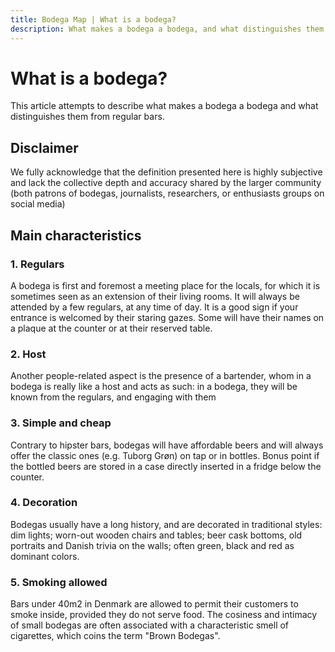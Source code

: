 ```yaml
---
title: Bodega Map | What is a bodega?
description: What makes a bodega a bodega, and what distinguishes them from regular bars?
---
```


# What is a bodega?

This article attempts to describe what makes a bodega a bodega and what distinguishes them from regular bars.

## Disclaimer

We fully acknowledge that the definition presented here is highly subjective and lack the collective depth and accuracy shared by the larger community (both patrons of bodegas, journalists, researchers, or enthusiasts groups on social media)

## Main characteristics

### 1. Regulars

A bodega is first and foremost a meeting place for the locals, for which it is sometimes seen as an extension of their living rooms. It will always be attended by a few regulars, at any time of day. It is a good sign if your entrance is welcomed by their staring gazes. Some will have their names on a plaque at the counter or at their reserved table.

### 2. Host

Another people-related aspect is the presence of a bartender, whom in a bodega is really like a host and acts as such: in a bodega, they will be known from the regulars, and engaging with them

### 3. Simple and cheap

Contrary to hipster bars, bodegas will have affordable beers and will always offer the classic ones (e.g. Tuborg Grøn) on tap or in bottles. Bonus point if the bottled beers are stored in a case directly inserted in a fridge below the counter.

### 4. Decoration

Bodegas usually have a long history, and are decorated in traditional styles: dim lights; worn-out wooden chairs and tables; beer cask bottoms, old portraits and Danish trivia on the walls; often green, black and red as dominant colors.

### 5. Smoking allowed

Bars under 40m2 in Denmark are allowed to permit their customers to smoke inside, provided they do not serve food. The cosiness and intimacy of small bodegas are often associated with a characteristic smell of cigarettes, which coins the term "Brown Bodegas".
